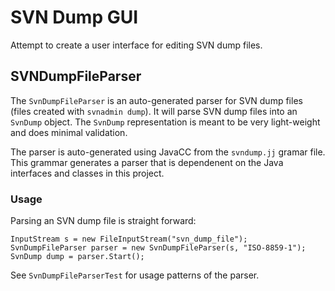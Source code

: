 # SVN Dump GUI

Attempt to create a user interface for editing SVN dump files.

## SVNDumpFileParser

The `SvnDumpFileParser` is an auto-generated parser for SVN dump files 
(files created with `svnadmin dump`).  It will
parse SVN dump files into an `SvnDump` object.  The `SvnDump` representation is
meant to be very light-weight and does minimal validation.

The parser is auto-generated using JavaCC from the `svndump.jj` gramar file.
This grammar generates a parser that is dependenent on the Java interfaces and 
classes in this project.

### Usage

Parsing an SVN dump file is straight forward:

    InputStream s = new FileInputStream("svn_dump_file");
    SvnDumpFileParser parser = new SvnDumpFileParser(s, "ISO-8859-1");
    SvnDump dump = parser.Start();

See `SvnDumpFileParserTest` for usage patterns of the parser.
